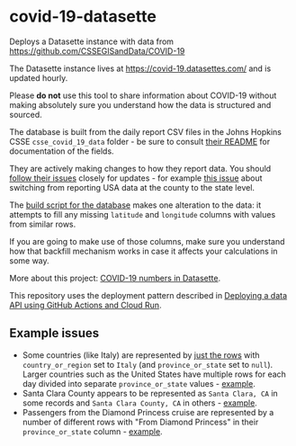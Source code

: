 # covid-19-datasette

Deploys a Datasette instance with data from https://github.com/CSSEGISandData/COVID-19

The Datasette instance lives at https://covid-19.datasettes.com/ and is updated hourly.

Please **do not** use this tool to share information about COVID-19 without making absolutely sure you understand how the data is structured and sourced.

The database is built from the daily report CSV files in the Johns Hopkins CSSE `csse_covid_19_data` folder - be sure to consult [their README](https://github.com/CSSEGISandData/COVID-19/tree/master/csse_covid_19_data) for documentation of the fields.

They are actively making changes to how they report data. You should [follow their issues](https://github.com/CSSEGISandData/COVID-19/issues) closely for updates - for example [this issue](https://github.com/CSSEGISandData/COVID-19/issues/382) about switching from reporting USA data at the county to the state level.

The [build script for the database](https://github.com/simonw/covid-19-datasette/blob/master/build_database.py) makes one alteration to the data: it attempts to fill any missing  `latitude` and `longitude` columns with values from similar rows.

If you are going to make use of those columns, make sure you understand how that backfill mechanism works in case it affects your calculations in some way.

More about this project: [COVID-19 numbers in Datasette](https://simonwillison.net/2020/Mar/11/covid-19/).

This repository uses the deployment pattern described in [Deploying a data API using GitHub Actions and Cloud Run](https://simonwillison.net/2020/Jan/21/github-actions-cloud-run/).

## Example issues

* Some countries (like Italy) are represented by [just the rows](https://covid-19.datasettes.com/covid/daily_reports?country_or_region=Italy&_sort_desc=confirmed#g.mark=bar&g.x_column=day&g.x_type=ordinal&g.y_column=confirmed&g.y_type=quantitative) with `country_or_region` set to `Italy` (and `province_or_state` set to `null`). Larger countries such as the United States have multiple rows for each day divided into separate `province_or_state` values - [example](https://covid-19.datasettes.com/covid/daily_reports?_size=1000&country_or_region__exact=US&_sort_desc=day#g.mark=bar&g.x_column=day&g.x_type=ordinal&g.y_column=confirmed&g.y_type=quantitative&g.color_column=province_or_state).
* Santa Clara County appears to be represented as `Santa Clara, CA` in some records and `Santa Clara County, CA` in others - [example](https://covid-19.datasettes.com/covid/daily_reports?province_or_state__contains=santa+clara&_sort_desc=day#g.mark=bar&g.x_column=day&g.x_type=ordinal&g.y_column=confirmed&g.y_type=quantitative).
* Passengers from the Diamond Princess cruise are represented by a number of different rows with "From Diamond Princess" in their `province_or_state` column - [example](https://covid-19.datasettes.com/covid/daily_reports?_facet=province_or_state&_facet=country_or_region&province_or_state__contains=from+diamond&_sort_desc=day).

